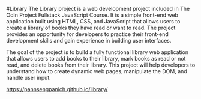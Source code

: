 #Library
The Library project is a web development project included in The Odin Project Fullstack JavaScript Course. It is a simple front-end web application built using HTML, CSS, and JavaScript that allows users to create a library of books they have read or want to read. The project provides an opportunity for developers to practice their front-end development skills and gain experience in building user interfaces.

The goal of the project is to build a fully functional library web application that allows users to add books to their library, mark books as read or not read, and delete books from their library. This project will help developers to understand how to create dynamic web pages, manipulate the DOM, and handle user input.

https://pannsengpanich.github.io/library/
